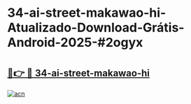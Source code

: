 # 34-ai-street-makawao-hi-Atualizado-Download-Grátis-Android-2025-#2ogyx

# <h2><a href="https://ainizakaria.my?title=34-ai-street-makawao-hi&ref=24M">🔗👉 🔴 34-ai-street-makawao-hi</a></h2>

[![acn](https://github.com/user-attachments/assets/0f9c940e-d8b0-45ae-aac7-cd30a18b3e1c)](https://ainizakaria.my?title=34-ai-street-makawao-hi&ref=24M)

